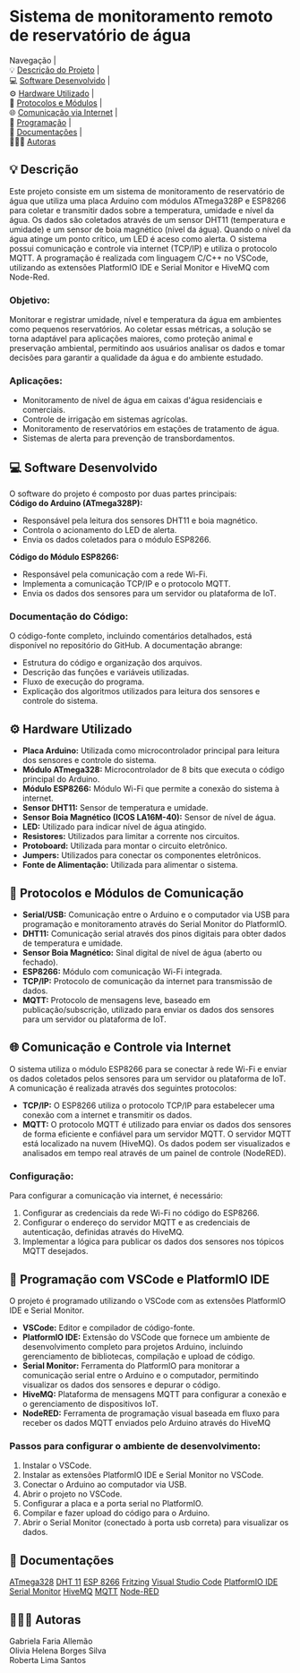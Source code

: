 # Sistema de monitoramento remoto de reservatório de água

Navegação |   
💡 [Descrição do Projeto](#descricao) |   
💻 [Software Desenvolvido](#software) |   
⚙️ [Hardware Utilizado](#hardware) |   
📡 [Protocolos e Módulos](#protocolos) |   
🌐 [Comunicação via Internet](#comunicacao) |   
🤖 [Programação](#programacao) |   
📄 [Documentações](#documentacoes) |   
👩🏻‍🚀 [Autoras](#autoras)   

## 💡 <a name="descricao"></a> Descrição
Este projeto consiste em um sistema de monitoramento de reservatório de água que utiliza uma placa Arduino com módulos ATmega328P e ESP8266 para coletar e transmitir dados sobre a temperatura, umidade e nível da água. Os dados são coletados através de um sensor DHT11 (temperatura e umidade) e um sensor de boia magnético (nível da água). Quando o nível da água atinge um ponto crítico, um LED é aceso como alerta. O sistema possui comunicação e controle via internet (TCP/IP) e utiliza o protocolo MQTT. A programação é realizada com linguagem C/C++ no VSCode, utilizando as extensões PlatformIO IDE e Serial Monitor e HiveMQ com Node-Red.

### Objetivo:
Monitorar e registrar umidade, nível e temperatura da água em ambientes como pequenos reservatórios. Ao coletar essas métricas, a solução se torna adaptável para aplicações maiores, como proteção animal e preservação ambiental, permitindo aos usuários analisar os dados e tomar decisões para garantir a qualidade da água e do ambiente estudado.

### Aplicações:
* Monitoramento de nível de água em caixas d'água residenciais e comerciais.
* Controle de irrigação em sistemas agrícolas.
* Monitoramento de reservatórios em estações de tratamento de água.
* Sistemas de alerta para prevenção de transbordamentos.

## 💻 <a name="software"></a> Software Desenvolvido
O software do projeto é composto por duas partes principais:    
**Código do Arduino (ATmega328P):**
* Responsável pela leitura dos sensores DHT11 e boia magnético.
* Controla o acionamento do LED de alerta.
* Envia os dados coletados para o módulo ESP8266.   

**Código do Módulo ESP8266:** 
* Responsável pela comunicação com a rede Wi-Fi.
* Implementa a comunicação TCP/IP e o protocolo MQTT.
* Envia os dados dos sensores para um servidor ou plataforma de IoT.
### Documentação do Código:
O código-fonte completo, incluindo comentários detalhados, está disponível no repositório do GitHub. A documentação abrange:
* Estrutura do código e organização dos arquivos.
* Descrição das funções e variáveis utilizadas.
* Fluxo de execução do programa.
* Explicação dos algoritmos utilizados para leitura dos sensores e controle do sistema.

## ⚙️ <a name="hardware"></a> Hardware Utilizado
* **Placa Arduino:** Utilizada como microcontrolador principal para leitura dos sensores e controle do sistema.
* **Módulo ATmega328:** Microcontrolador de 8 bits que executa o código principal do Arduino.
* **Módulo ESP8266:** Módulo Wi-Fi que permite a conexão do sistema à internet.
* **Sensor DHT11:** Sensor de temperatura e umidade.
* **Sensor Boia Magnético (ICOS LA16M-40):** Sensor de nível de água.
* **LED:** Utilizado para indicar nível de água atingido.
* **Resistores:** Utilizados para limitar a corrente nos circuitos.
* **Protoboard:** Utilizada para montar o circuito eletrônico.
* **Jumpers:** Utilizados para conectar os componentes eletrônicos.
* **Fonte de Alimentação:** Utilizada para alimentar o sistema.

## 📡 <a name="interfaces"></a> Protocolos e Módulos de Comunicação
* **Serial/USB:** Comunicação entre o Arduino e o computador via USB para programação e monitoramento através do Serial Monitor do PlatformIO.
* **DHT11:** Comunicação serial através dos pinos digitais para obter dados de temperatura e umidade.
* **Sensor Boia Magnético:** Sinal digital de nível de água (aberto ou fechado).
* **ESP8266:** Módulo com comunicação Wi-Fi integrada.
* **TCP/IP:** Protocolo de comunicação da internet para transmissão de dados.
* **MQTT:** Protocolo de mensagens leve, baseado em publicação/subscrição, utilizado para enviar os dados dos sensores para um servidor ou plataforma de IoT.

## 🌐 <a name="comunicacao"></a> Comunicação e Controle via Internet
O sistema utiliza o módulo ESP8266 para se conectar à rede Wi-Fi e enviar os dados coletados pelos sensores para um servidor ou plataforma de IoT. A comunicação é realizada através dos seguintes protocolos:
* **TCP/IP:** O ESP8266 utiliza o protocolo TCP/IP para estabelecer uma conexão com a internet e transmitir os dados.
* **MQTT:** O protocolo MQTT é utilizado para enviar os dados dos sensores de forma eficiente e confiável para um servidor MQTT. O servidor MQTT está localizado na nuvem (HiveMQ). Os dados podem ser visualizados e analisados em tempo real através de um painel de controle (NodeRED).
### Configuração:
Para configurar a comunicação via internet, é necessário:
1. Configurar as credenciais da rede Wi-Fi no código do ESP8266.
2. Configurar o endereço do servidor MQTT e as credenciais de autenticação, definidas através do HiveMQ.
3. Implementar a lógica para publicar os dados dos sensores nos tópicos MQTT desejados.

## 🤖 <a name="programacao"></a> Programação com VSCode e PlatformIO IDE
O projeto é programado utilizando o VSCode com as extensões PlatformIO IDE e Serial Monitor.
* **VSCode:** Editor e compilador de código-fonte.
* **PlatformIO IDE:** Extensão do VSCode que fornece um ambiente de desenvolvimento completo para projetos Arduino, incluindo gerenciamento de bibliotecas, compilação e upload de código.
* **Serial Monitor:** Ferramenta do PlatformIO para monitorar a comunicação serial entre o Arduino e o computador, permitindo visualizar os dados dos sensores e depurar o código.
* **HiveMQ:** Plataforma de mensagens MQTT para configurar a conexão e o gerenciamento de dispositivos IoT.
* **NodeRED:** Ferramenta de programação visual baseada em fluxo para receber os dados MQTT enviados pelo Arduino através do HiveMQ

### Passos para configurar o ambiente de desenvolvimento:
1. Instalar o VSCode.
2. Instalar as extensões PlatformIO IDE e Serial Monitor no VSCode.
3. Conectar o Arduino ao computador via USB.
4. Abrir o projeto no VSCode.
5. Configurar a placa e a porta serial no PlatformIO.
6. Compilar e fazer upload do código para o Arduino.
7. Abrir o Serial Monitor (conectado à porta usb correta) para visualizar os dados.

## 📄 <a name="documentacoes"></a> Documentações
[ATmega328](https://docs.platformio.org/en/latest/boards/atmelavr/ATmega328P.html)
[DHT 11](https://learn.adafruit.com/dht/overview)
[ESP 8266](https://arduino-esp8266.readthedocs.io/en/latest/)
[Fritzing](https://fritzing.org/learning/)
[Visual Studio Code](https://code.visualstudio.com/docs)
[PlatformIO IDE](https://docs.platformio.org/en/latest/integration/ide/vscode.html)
[Serial Monitor](https://marketplace.visualstudio.com/items?itemName=ms-vscode.vscode-serial-monitor)
[HiveMQ](https://docs.hivemq.com/hivemq/latest/user-guide/index.html)
[MQTT](https://mqtt.org/)
[Node-RED](https://nodered.org/docs/)

## 👩🏻‍🚀 <a name="autoras"></a>Autoras  
Gabriela Faria Allemão  
Olivia Helena Borges Silva  
Roberta Lima Santos
